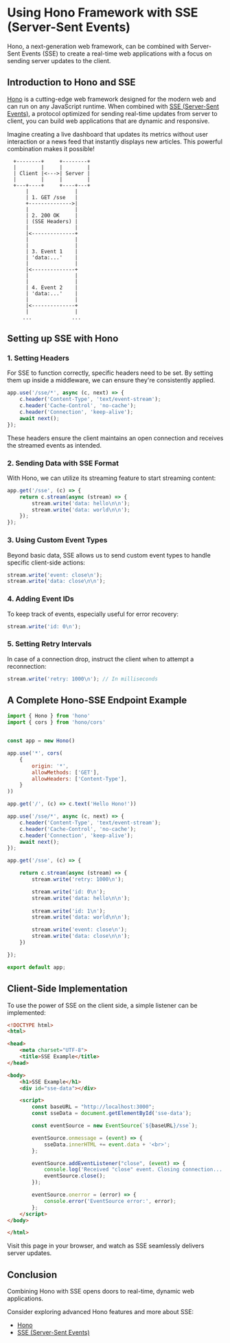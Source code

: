 # Using Hono Framework with SSE (Server-Sent Events)

Hono, a next-generation web framework, can be combined with Server-Sent Events (SSE) to create a real-time web applications with a focus on sending server updates to the client.

## Introduction to Hono and SSE

[Hono](https://hono.dev/) is a cutting-edge web framework designed for the modern web and can run on any JavaScript runtime. When combined with [SSE (Server-Sent Events)](https://developer.mozilla.org/en-US/docs/Web/API/Server-sent_events/Using_server-sent_events), a protocol optimized for sending real-time updates from server to client, you can build web applications that are dynamic and responsive.

Imagine creating a live dashboard that updates its metrics without user interaction or a news feed that instantly displays new articles. This powerful combination makes it possible!

```
  +--------+     +--------+
  |        |     |        |
  | Client |<--->| Server |
  |        |     |        |
  +---+----+     +----+---+
      |               |
      | 1. GET /sse   |
      +-------------->|
      |               |
      | 2. 200 OK     |
      | (SSE Headers) |
      |               |
      |<--------------+
      |               |
      |               |
      | 3. Event 1    |
      | 'data:...'    |
      |               |
      |<--------------+
      |               |
      |               |
      | 4. Event 2    |
      | 'data:...'    |
      |               |
      |<--------------+
      |               |
     ...             ...

```

## Setting up SSE with Hono

### 1. Setting Headers

For SSE to function correctly, specific headers need to be set. By setting them up inside a middleware, we can ensure they're consistently applied.

```javascript
app.use('/sse/*', async (c, next) => {
    c.header('Content-Type', 'text/event-stream');
    c.header('Cache-Control', 'no-cache');
    c.header('Connection', 'keep-alive');
    await next();
});
```

These headers ensure the client maintains an open connection and receives the streamed events as intended.

### 2. Sending Data with SSE Format

With Hono, we can utilize its streaming feature to start streaming content:

```javascript
app.get('/sse', (c) => {
    return c.stream(async (stream) => {
        stream.write('data: hello\n\n');
        stream.write('data: world\n\n');
    });
});
```

### 3. Using Custom Event Types

Beyond basic data, SSE allows us to send custom event types to handle specific client-side actions:

```javascript
stream.write('event: close\n');
stream.write('data: close\n\n');
```

### 4. Adding Event IDs

To keep track of events, especially useful for error recovery:

```javascript
stream.write('id: 0\n');
```

### 5. Setting Retry Intervals

In case of a connection drop, instruct the client when to attempt a reconnection:

```javascript
stream.write('retry: 1000\n'); // In milliseconds
```

## A Complete Hono-SSE Endpoint Example

```javascript
import { Hono } from 'hono'
import { cors } from 'hono/cors'


const app = new Hono()

app.use('*', cors(
    {
        origin: '*',
        allowMethods: ['GET'],
        allowHeaders: ['Content-Type'],
    }
))

app.get('/', (c) => c.text('Hello Hono!'))

app.use('/sse/*', async (c, next) => {
    c.header('Content-Type', 'text/event-stream');
    c.header('Cache-Control', 'no-cache');
    c.header('Connection', 'keep-alive');
    await next();
});

app.get('/sse', (c) => {

    return c.stream(async (stream) => {
        stream.write('retry: 1000\n');

        stream.write('id: 0\n');
        stream.write('data: hello\n\n');
        
        stream.write('id: 1\n');
        stream.write('data: world\n\n');

        stream.write('event: close\n');
        stream.write('data: close\n\n');
    })

});

export default app;
```

## Client-Side Implementation

To use the power of SSE on the client side, a simple listener can be implemented:

```html
<!DOCTYPE html>
<html>

<head>
    <meta charset="UTF-8">
    <title>SSE Example</title>
</head>

<body>
    <h1>SSE Example</h1>
    <div id="sse-data"></div>

    <script>
        const baseURL = "http://localhost:3000";
        const sseData = document.getElementById('sse-data');

        const eventSource = new EventSource(`${baseURL}/sse`);

        eventSource.onmessage = (event) => {
            sseData.innerHTML += event.data + '<br>';
        };

        eventSource.addEventListener("close", (event) => {
            console.log('Received "close" event. Closing connection...');
            eventSource.close();
        });

        eventSource.onerror = (error) => {
            console.error('EventSource error:', error);
        };
    </script>
</body>

</html>
```

Visit this page in your browser, and watch as SSE seamlessly delivers server updates.

## Conclusion

Combining Hono with SSE opens doors to real-time, dynamic web applications. 

Consider exploring advanced Hono features and more about SSE:
- [Hono](https://hono.dev/) 
- [SSE (Server-Sent Events)](https://developer.mozilla.org/en-US/docs/Web/API/Server-sent_events/Using_server-sent_events)
